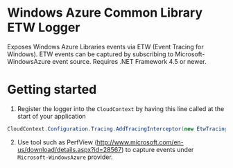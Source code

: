 # Windows Azure Common Library ETW Logger

Exposes Windows Azure Libraries events via ETW (Event Tracing for Windows). ETW events can be captured by subscribing to Microsoft-WindowsAzure event source. Requires .NET Framework 4.5 or newer.

# Getting started

1. Register the logger into the ```CloudContext``` by having this line called at the start of your application
```csharp
CloudContext.Configuration.Tracing.AddTracingInterceptor(new EtwTracingInterceptor());
```
2. Use tool such as PerfView (http://www.microsoft.com/en-us/download/details.aspx?id=28567) to capture events under ```Microsoft-WindowsAzure``` provider.
